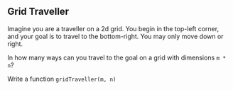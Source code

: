 ## Grid Traveller

Imagine you are a traveller on a 2d grid. You begin in the top-left corner, and your goal is to travel to the bottom-right. You may only move down or right.

In how many ways can you travel to the goal on a grid with dimensions `m * n`?

Write a function `gridTraveller(m, n)`
